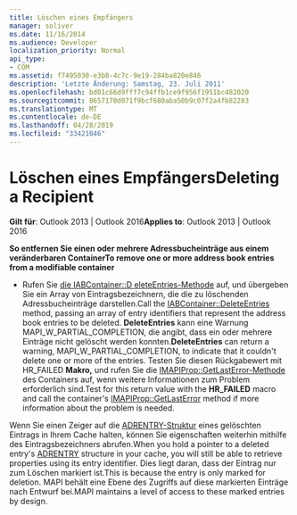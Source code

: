 ```yaml
---
title: Löschen eines Empfängers
manager: soliver
ms.date: 11/16/2014
ms.audience: Developer
localization_priority: Normal
api_type:
- COM
ms.assetid: f7495030-e3b8-4c7c-9e19-284ba820e846
description: 'Letzte Änderung: Samstag, 23. Juli 2011'
ms.openlocfilehash: bd01c66d9fff7c94ffb1ce9f956f1951bc482020
ms.sourcegitcommit: 8657170d071f9bcf680aba50b9c07f2a4fb82283
ms.translationtype: MT
ms.contentlocale: de-DE
ms.lasthandoff: 04/28/2019
ms.locfileid: "33421046"
---
```

# <a name="deleting-a-recipient"></a><span data-ttu-id="c44c7-103">Löschen eines Empfängers</span><span class="sxs-lookup"><span data-stu-id="c44c7-103">Deleting a Recipient</span></span>

  
  
<span data-ttu-id="c44c7-104">**Gilt für**: Outlook 2013 | Outlook 2016</span><span class="sxs-lookup"><span data-stu-id="c44c7-104">**Applies to**: Outlook 2013 | Outlook 2016</span></span> 
  
 <span data-ttu-id="c44c7-105">**So entfernen Sie einen oder mehrere Adressbucheinträge aus einem veränderbaren Container**</span><span class="sxs-lookup"><span data-stu-id="c44c7-105">**To remove one or more address book entries from a modifiable container**</span></span>
  
- <span data-ttu-id="c44c7-106">Rufen Sie [die IABContainer::D eleteEntries-Methode](iabcontainer-deleteentries.md) auf, und übergeben Sie ein Array von Eintragsbezeichnern, die die zu löschenden Adressbucheinträge darstellen.</span><span class="sxs-lookup"><span data-stu-id="c44c7-106">Call the [IABContainer::DeleteEntries](iabcontainer-deleteentries.md) method, passing an array of entry identifiers that represent the address book entries to be deleted.</span></span> <span data-ttu-id="c44c7-107">**DeleteEntries** kann eine Warnung MAPI_W_PARTIAL_COMPLETION, die angibt, dass ein oder mehrere Einträge nicht gelöscht werden konnten.</span><span class="sxs-lookup"><span data-stu-id="c44c7-107">**DeleteEntries** can return a warning, MAPI_W_PARTIAL_COMPLETION, to indicate that it couldn't delete one or more of the entries.</span></span> <span data-ttu-id="c44c7-108">Testen Sie diesen Rückgabewert mit HR_FAILED **Makro,** und rufen Sie die [IMAPIProp::GetLastError-Methode](imapiprop-getlasterror.md) des Containers auf, wenn weitere Informationen zum Problem erforderlich sind.</span><span class="sxs-lookup"><span data-stu-id="c44c7-108">Test for this return value with the **HR_FAILED** macro and call the container's [IMAPIProp::GetLastError](imapiprop-getlasterror.md) method if more information about the problem is needed.</span></span> 
    
<span data-ttu-id="c44c7-109">Wenn Sie einen Zeiger auf die [ADRENTRY-Struktur](adrentry.md) eines gelöschten Eintrags in Ihrem Cache halten, können Sie eigenschaften weiterhin mithilfe des Eintragsbezeichners abrufen.</span><span class="sxs-lookup"><span data-stu-id="c44c7-109">When you hold a pointer to a deleted entry's [ADRENTRY](adrentry.md) structure in your cache, you will still be able to retrieve properties using its entry identifier.</span></span> <span data-ttu-id="c44c7-110">Dies liegt daran, dass der Eintrag nur zum Löschen markiert ist.</span><span class="sxs-lookup"><span data-stu-id="c44c7-110">This is because the entry is only marked for deletion.</span></span> <span data-ttu-id="c44c7-111">MAPI behält eine Ebene des Zugriffs auf diese markierten Einträge nach Entwurf bei.</span><span class="sxs-lookup"><span data-stu-id="c44c7-111">MAPI maintains a level of access to these marked entries by design.</span></span> 
  

